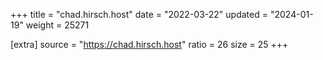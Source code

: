 +++
title = "chad.hirsch.host"
date = "2022-03-22"
updated = "2024-01-19"
weight = 25271

[extra]
source = "https://chad.hirsch.host"
ratio = 26
size = 25
+++
